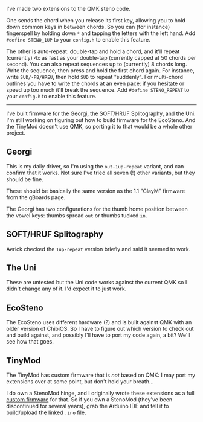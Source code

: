 I've made two extensions to the QMK steno code.

One sends the chord when you release its first key, allowing you
to hold down common keys in between chords. So you can (for
instance) fingerspell by holding down `*` and tapping the letters
with the left hand. Add `#define STENO_1UP` to your `config.h` to
enable this feature.

The other is auto-repeat: double-tap and hold a chord, and it'll
repeat (currently) 4x as fast as your double-tap (currently capped
at 50 chords per second). You can also repeat sequences up to
(currently) 8 chords long. Write the sequence, then press and hold
the first chord again. For instance, write `SUD/-PB/HREU`, then
hold `SUD` to repeat "suddenly". For multi-chord outlines you have
to write the chords at an even pace: if you hesitate or speed up
too much it'll break the sequence.  Add `#define STENO_REPEAT` to
your `config.h` to enable this feature.

----

I've built firmware for the Georgi, the SOFT/HRUF Splitography,
and the Uni. I'm still working on figuring out how to build
firmware for the EcoSteno. And the TinyMod doesn't use QMK, so
porting it to that would be a whole other project.


Georgi
------

This is my daily driver, so I'm using the `out-1up-repeat`
variant, and can confirm that it works. Not sure I've tried all
seven (!) other variants, but they should be fine.

These should be basically the same version as the 1.1 "ClayM"
firmware from the gBoards page.

The Georgi has two configurations for the thumb home position
between the vowel keys: thumbs spread `out` or thumbs tucked `in`.


SOFT/HRUF Splitography
----------------------

Aerick checked the `1up-repeat` version briefly and said it seemed
to work.


The Uni
-------

These are untested but the Uni code works against the current QMK
so I didn't change any of it. I'd expect it to just work.


EcoSteno
--------

The EcoSteno uses different hardware (?) and is built against QMK
with an older version of ChibiOS. So I have to figure out which
version to check out and build against, and possibly I'll have to
port my code again, a bit? We'll see how that goes.


TinyMod
-------

The TinyMod has custom firmware that is *not* based on QMK: I may
port my extensions over at some point, but don't hold your
breath...

I do own a StenoMod hinge, and I originally wrote these extensions
as a full [custom
firmware](https://github.com/JoshuaGrams/paper-steno/blob/master/paper-steno.ino)
for that. So if you own a StenoMod (they've been discontinued for
several years), grab the Arduino IDE and tell it to build/upload
the linked `.ino` file.
